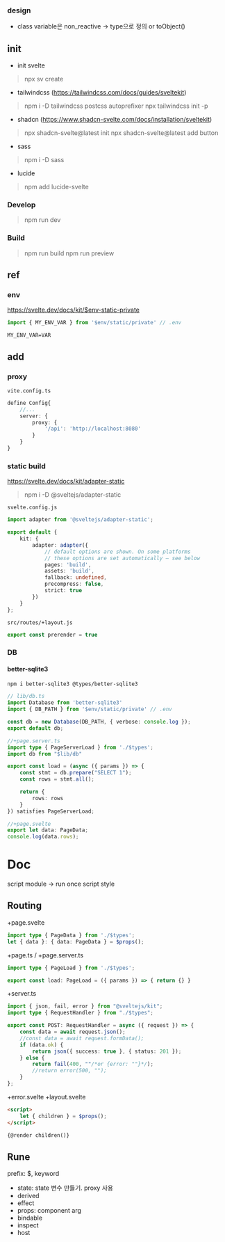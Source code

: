 ### design
- class variable은 non_reactive -> type으로 정의 or toObject()

## init
- init svelte
> npx sv create
- tailwindcss (https://tailwindcss.com/docs/guides/sveltekit)
> npm i -D tailwindcss postcss autoprefixer
> npx tailwindcss init -p
- shadcn (https://www.shadcn-svelte.com/docs/installation/sveltekit)
> npx shadcn-svelte@latest init
> npx shadcn-svelte@latest add button
- sass
> npm i -D sass 
- lucide
> npm add lucide-svelte
### Develop
> npm run dev
### Build
> npm run build
> npm run preview

## ref
### env 
https://svelte.dev/docs/kit/$env-static-private
```ts
import { MY_ENV_VAR } from '$env/static/private' // .env
```

```env
MY_ENV_VAR=VAR
```

## add
### proxy
`vite.config.ts`
```ts
define Config{
	//...
	server: {
		proxy: {
			'/api': 'http://localhost:8080'
		}
	}
}
```
### static build
https://svelte.dev/docs/kit/adapter-static
> npm i -D @sveltejs/adapter-static

`svelte.config.js`
```ts
import adapter from '@sveltejs/adapter-static';

export default {
	kit: {
		adapter: adapter({
			// default options are shown. On some platforms
			// these options are set automatically — see below
			pages: 'build',
			assets: 'build',
			fallback: undefined,
			precompress: false,
			strict: true
		})
	}
};
```
`src/routes/+layout.js`
```ts
export const prerender = true
```

### DB
#### better-sqlite3
```sh
npm i better-sqlite3 @types/better-sqlite3
```
```ts
// lib/db.ts
import Database from 'better-sqlite3'
import { DB_PATH } from '$env/static/private' // .env

const db = new Database(DB_PATH, { verbose: console.log });
export default db;
```
```ts
//+page.server.ts
import type { PageServerLoad } from './$types';
import db from "$lib/db"

export const load = (async ({ params }) => {
	const stmt = db.prepare("SELECT 1");
	const rows = stmt.all();

	return {
		rows: rows
	}
}) satisfies PageServerLoad;
```
```ts
//+page.svelte
export let data: PageData;
console.log(data.rows);
```



# Doc
script module -> run once
script
style
## Routing

+page.svelte
```ts
import type { PageData } from './$types';
let { data }: { data: PageData } = $props();
```
+page.ts / +page.server.ts
```ts
import type { PageLoad } from './$types';

export const load: PageLoad = ({ params }) => { return {} }
```
+server.ts
```ts
import { json, fail, error } from "@sveltejs/kit";
import type { RequestHandler } from "./$types";

export const POST: RequestHandler = async ({ request }) => {
	const data = await request.json();
	//const data = await request.formData();
	if (data.ok) {
		return json({ success: true }, { status: 201 });
	} else {
		return fail(400, ""/*or {error: ""}*/);
		//return error(500, "");
	}
};
```
+error.svelte
+layout.svelte
```html
<script>
	let { children } = $props();
</script>

{@render children()}
```

## Rune
prefix: $, keyword
- state: state 변수 만들기. proxy 사용
- derived
- effect
- props: component arg
- bindable
- inspect
- host
